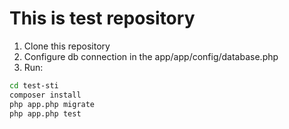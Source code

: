 # This is test repository

1) Clone this repository
2) Configure db connection in the app/app/config/database.php
2) Run:

```bash
cd test-sti
composer install
php app.php migrate
php app.php test
```
